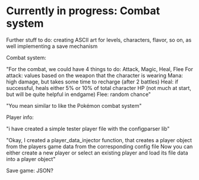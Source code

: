 # Currently in progress: Combat system

Further stuff to do: creating ASCII art for levels, characters, flavor, so on, as well implementing a save mechanism

Combat system:

"For the combat, we could have 4 things to do: Attack, Magic, Heal, Flee
For attack: values based on the weapon that the character is wearing
Mana: high damage, but takes some time to recharge (after 2 battles)
Heal: if successful, heals either 5% or 10% of total character HP (not much at start, but will be quite helpful in endgame)
Flee: random chance"

"You mean similar to like the Pokémon combat system"

Player info:

"i have created a simple tester player file with the configparser lib"

"Okay, I created a player_data_injector function, that creates a player object from the players game data from the corresponding config file
Now you can either create a new player or select an existing player and load its file data into a player object"

Save game: JSON?
